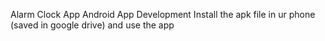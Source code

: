 Alarm Clock App
Android App Development
Install the apk file in ur phone (saved in google drive) and use the app
